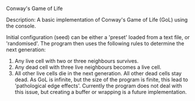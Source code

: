 Conway's Game of Life

Description:
A basic implementation of Conway's Game of Life (GoL) using the console. 

Initial configuration (seed) can be either a 'preset' loaded from a text file, or 'randomised'. The program then uses the following rules to determine the next generation:
1) Any live cell with two or three neighbours survives.
2) Any dead cell with three live neighbours becomes a live cell.
3) All other live cells die in the next generation. All other dead cells stay dead.
As GoL is infinite, but the size of the program is finite, this lead to 'pathological edge effects'. Currently the program does not deal with this issue, but creating a buffer or wrapping is a future implementation.
